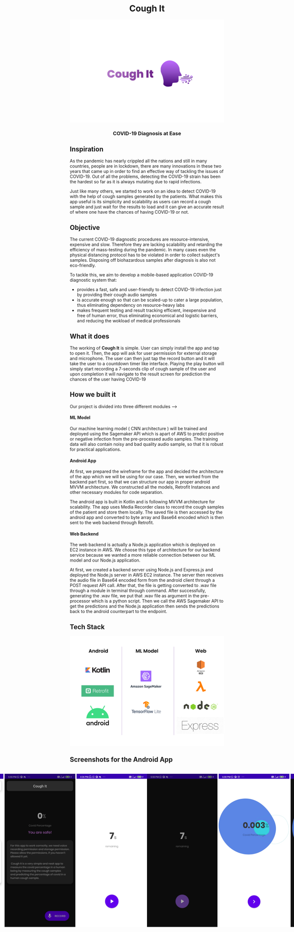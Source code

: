 <h1 align="center">Cough It</h1>

<p align="center">
  <img src="./assets/thumbnail.png" />
</p>
<h3 align="center">COVID-19 Diagnosis at Ease</h3>

## Inspiration
As the pandemic has nearly crippled all the nations and still in many countries, people are in lockdown, there are many innovations in these two years that came up in order to find an effective way of tackling the issues of COVID-19. Out of all the problems, detecting the COVID-19 strain has been the hardest so far as it is always mutating due to rapid infections. 

Just like many others, we started to work on an idea to detect COVID-19 with the help of cough samples generated by the patients. What makes this app useful is its simplicity and scalability as users can record a cough sample and just wait for the results to load and it can give an accurate result of where one have the chances of having COVID-19 or not. 

## Objective
The current COVID-19 diagnostic procedures are resource-intensive, expensive and slow. Therefore they are lacking scalability and retarding the efficiency of mass-testing during the pandemic. In many cases even the physical distancing protocol has to be violated in order to collect subject's samples. Disposing off biohazardous samples after diagnosis is also not eco-friendly.

To tackle this, we aim to develop a mobile-based application COVID-19 diagnostic system that:

* provides a fast, safe and user-friendly to detect COVID-19 infection just by providing their cough audio samples
* is accurate enough so that can be scaled-up to cater a large population, thus eliminating dependency on resource-heavy labs
* makes frequent testing and result tracking efficient, inexpensive and free of human error, thus eliminating economical and logistic barriers, and reducing the wokload of medical professionals


## What it does
The working of **Cough It** is simple. User can simply install the app and tap to open it. Then, the app will ask for user permission for external storage and microphone. The user can then just tap the record button and it will take the user to a countdown timer like interface. Playing the play button will simply start recording a 7-seconds clip of cough sample of the user and upon completion it will navigate to the result screen for prediction the chances of the user having COVID-19

## How we built it
Our project is divided into three different modules --> 
#### **ML Model** 
Our machine learning model ( CNN architecture ) will be trained and deployed using the Sagemaker API which is apart of AWS to predict positive or negative infection from the pre-processed audio samples. The training data will also contain noisy and bad quality audio sample, so that it is robust for practical applications. 

#### **Android App**
At first, we prepared the wireframe for the app and decided the architecture of the app which we will be using for our case. Then, we worked from the backend part first, so that we can structure our app in proper android MVVM architecture. We constructed all the models, Retrofit Instances and other necessary modules for code separation. 

The android app is built in Kotlin and is following MVVM architecture for scalability. The app uses Media Recorder class to record the cough samples of the patient and store them locally. The saved file is then accessed by the android app and converted to byte array and Base64 encoded which is then sent to the web backend through Retrofit. 

#### **Web Backend**
The web backend is actually a Node.js application which is deployed on EC2 instance in AWS. We choose this type of architecture for our backend service because we wanted a more reliable connection between our ML model and our Node.js application. 

At first, we created a backend server using Node.js and Express.js and deployed the Node.js server in AWS EC2 instance. The server then receives the audio file in Base64 encoded form from the android client through a POST request API call. After that, the file is getting converted to .wav file through a module in terminal through command. After successfully, generating the .wav file, we put that .wav file as argument in the pre-processor which is a python script. Then we call the AWS Sagemaker API to get the predictions and the Node.js application then sends the predictions back to the android counterpart to the endpoint. 

## Tech Stack
<p align="center">
  <img src="./assets/tech_stack.png" />
</p>


## Screenshots for the Android App

<br/>

<div style="display: flex; justify-content: center">
  <img width="250px" height="500px" src="./assets/home.jpg"/> &nbsp; &nbsp;
  <img width="250px" height="500px" src="./assets/home_dark.jpg"/> &nbsp; &nbsp;
  <img width="250px" height="500px" src="./assets/record.jpg"/><br/> <br/>
  <img width="250px" height="500px" src="./assets/record_dark.jpg"/> &nbsp; &nbsp;
  <img width="250px" height="500px" src="./assets/result.jpg"/>&nbsp; &nbsp;
  <img width="250px" height="500px" src="./assets/result_dark.jpg"/>
</div>
